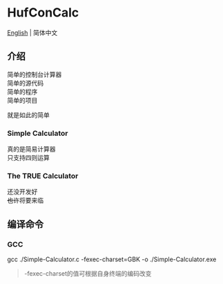 # HufConCalc
[English](https://github.com/Hufend/HufConCalc/blob/main/README.md) | 简体中文
## 介绍
简单的控制台计算器  
简单的源代码  
简单的程序  
简单的项目

就是如此的简单
### Simple Calculator
真的是简易计算器  
只支持四则运算
### The TRUE Calculator
还没开发好  
~~也许~~将要来临
## 编译命令
### GCC
gcc ./Simple-Calculator.c -fexec-charset=GBK -o ./Simple-Calculator.exe  
> -fexec-charset的值可根据自身终端的编码改变
